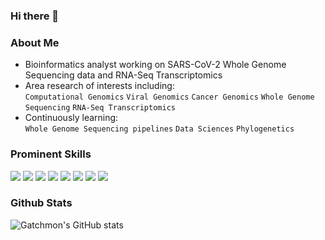 ### Hi there 👋

### About Me
* Bioinformatics analyst working on SARS-CoV-2 Whole Genome Sequencing data and RNA-Seq Transcriptomics
* Area research of interests including: <br>
  `Computational Genomics` `Viral Genomics` `Cancer Genomics` `Whole Genome Sequencing` `RNA-Seq Transcriptomics`
* Continuously learning: <br>
  `Whole Genome Sequencing pipelines` `Data Sciences` `Phylogenetics`

### Prominent Skills
![](https://img.shields.io/badge/OS-Windows-informational?style=flat&logo=Windows&logoColor=white&color=007ACC)
![](https://img.shields.io/badge/IDE-Jupyter-informational?style=flat&logo=Jupyter&logoColor=white&color=F37626)
![](https://img.shields.io/badge/IDE-R_Studio-informational?style=flat&logo=RStudio&logoColor=white&color=75AADB)
![](https://img.shields.io/badge/Language-Python-informational?style=flat&logo=Python&logoColor=white&color=3776AB)
![](https://img.shields.io/badge/Language-R-informational?style=flat&logo=R&logoColor=white&color=276DC3)
![](https://img.shields.io/badge/Language-Bash-informational?style=flat&logo=GNUBash&logoColor=white&color=4EAA25)
![](https://img.shields.io/badge/EDA-Pandas-informational?style=flat&logo=Pandas&logoColor=white&color=150458)
![](https://img.shields.io/badge/EDA-NumPy-informational?style=flat&logo=Numpy&logoColor=white&color=013243)

### Github Stats
![Gatchmon's GitHub stats](https://github-readme-stats.vercel.app/api?username=Gatchmon)
